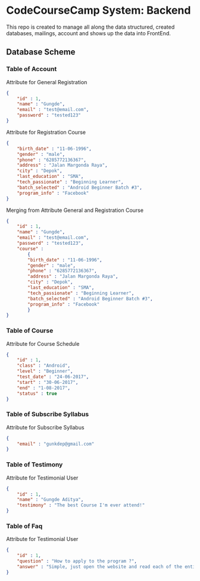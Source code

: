 # CodeCourseCamp System: Backend

This repo is created to manage all along the data structured, created databases, mailings, account and shows up the data into FrontEnd.

## Database Scheme

### Table of Account

Attribute for General Registration
```json
{
    "id" : 1,
    "name" : "Gungde",
    "email" : "test@email.com",
    "password" : "tested123"
}
```
Attribute for Registration Course
```json
{
    "birth_date" : "11-06-1996",
    "gender" : "male",
    "phone" : "6285772136367",
    "address" : "Jalan Margonda Raya",
    "city" : "Depok",
    "last_education" : "SMA",
    "tech_passionate" : "Beginning Learner",
    "batch_selected" : "Android Beginner Batch #3",
    "program_info" : "Facebook"
}
```

Merging from Attribute General and Registration Course
```json
{
    "id" : 1,
    "name" : "Gungde",
    "email" : "test@email.com",
    "password" : "tested123",
    "course" : 
        {
        "birth_date" : "11-06-1996",
        "gender" : "male",
        "phone" : "6285772136367",
        "address" : "Jalan Margonda Raya",
        "city" : "Depok",
        "last_education" : "SMA",
        "tech_passionate" : "Beginning Learner",
        "batch_selected" : "Android Beginner Batch #3",
        "program_info" : "Facebook"
        }
}
```

### Table of Course

Attribute for Course Schedule
```json
{
    "id" : 1,
    "class" : "Android",
    "level" : "Beginner",
    "test_date" : "24-06-2017",
    "start" : "30-06-2017",
    "end" : "1-08-2017",
    "status" : true
}
```

### Table of Subscribe Syllabus

Attribute for Subscribe Syllabus
```json
{
    "email" : "gunkdep@gmail.com"
}
```

### Table of Testimony

Attribute for Testimonial User
```json
{
    "id" : 1,
    "name" : "Gungde Aditya",
    "testimony" : "The best Course I'm ever attend!"
}
```

### Table of Faq

Attribute for Testimonial User
```json
{
    "id" : 1,
    "question" : "How to apply to the program ?",
    "answer" : "Simple, just open the website and read each of the entire step!"
}
```

